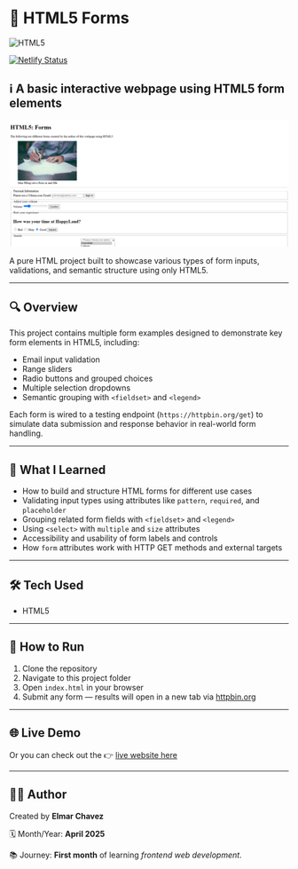 # 📁 HTML5 Forms

![HTML5](https://img.shields.io/badge/HTML5-E34F26?style=for-the-badge&logo=html5&logoColor=white)

[![Netlify Status](https://api.netlify.com/api/v1/badges/5981cc85-227a-46fa-aa71-6a539e37636d/deploy-status)](https://beginner-portfolio-website.netlify.app/html5%20projects/project%203/)

## ℹ️ A basic interactive webpage using HTML5 form elements

![Screenshot of the project](./screenshot.png)

A pure HTML project built to showcase various types of form inputs, validations, and semantic structure using only HTML5.

---

## 🔍 Overview

This project contains multiple form examples designed to demonstrate key form elements in HTML5, including:

- Email input validation
- Range sliders
- Radio buttons and grouped choices
- Multiple selection dropdowns
- Semantic grouping with `<fieldset>` and `<legend>`

Each form is wired to a testing endpoint (`https://httpbin.org/get`) to simulate data submission and response behavior in real-world form handling.

---

## 🧠 What I Learned

- How to build and structure HTML forms for different use cases
- Validating input types using attributes like `pattern`, `required`, and `placeholder`
- Grouping related form fields with `<fieldset>` and `<legend>`
- Using `<select>` with `multiple` and `size` attributes
- Accessibility and usability of form labels and controls
- How `form` attributes work with HTTP GET methods and external targets

---

## 🛠️ Tech Used

- HTML5

---

## 🚀 How to Run

1. Clone the repository
2. Navigate to this project folder
3. Open `index.html` in your browser
4. Submit any form — results will open in a new tab via [httpbin.org](https://httpbin.org)

---

## 🌐 Live Demo

Or you can check out the 👉 [live website here](https://beginner-portfolio-website.netlify.app/html5%20projects/project%203/)

---

## 🧑‍💻 Author

Created by **Elmar Chavez**

🗓️ Month/Year: **April 2025**

📚 Journey: **First month** of learning _frontend web development_.
